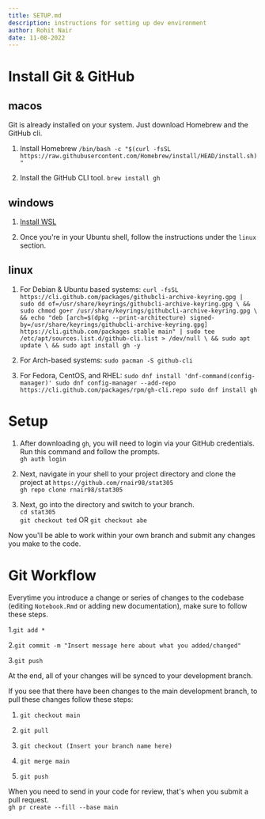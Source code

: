 ```yaml
---
title: SETUP.md
description: instructions for setting up dev environment
author: Rohit Nair
date: 11-08-2022
---
```


Install Git & GitHub
======================

## macos

Git is already installed on your system. Just download Homebrew and the GitHub cli.

1. Install Homebrew
`/bin/bash -c "$(curl -fsSL https://raw.githubusercontent.com/Homebrew/install/HEAD/install.sh)"`

2. Install the GitHub CLI tool.
`brew install gh`

## windows

1. [Install WSL](https://learn.microsoft.com/en-us/windows/wsl/install-manual)

2. Once you're in your Ubuntu shell, follow the instructions under the `linux` section.

## linux

1. For Debian & Ubuntu based systems:
`curl -fsSL https://cli.github.com/packages/githubcli-archive-keyring.gpg | sudo dd of=/usr/share/keyrings/githubcli-archive-keyring.gpg \
&& sudo chmod go+r /usr/share/keyrings/githubcli-archive-keyring.gpg \
&& echo "deb [arch=$(dpkg --print-architecture) signed-by=/usr/share/keyrings/githubcli-archive-keyring.gpg] https://cli.github.com/packages stable main" | sudo tee /etc/apt/sources.list.d/github-cli.list > /dev/null \
&& sudo apt update \
&& sudo apt install gh -y`

2. For Arch-based systems:
`sudo pacman -S github-cli`

3. For Fedora, CentOS, and RHEL:
`sudo dnf install 'dnf-command(config-manager)'
sudo dnf config-manager --add-repo https://cli.github.com/packages/rpm/gh-cli.repo
sudo dnf install gh` 

Setup
=======

1. After downloading `gh`, you will need to login via your GitHub credentials. Run this command and follow the prompts.\
`gh auth login`

2. Next, navigate in your shell to your project directory and clone the project at `https://github.com/rnair98/stat305`\
`gh repo clone rnair98/stat305`
3. Next, go into the directory and switch to your branch.\
`cd stat305`\
`git checkout ted` OR `git checkout abe`

Now you'll be able to work within your own branch and submit any changes you make to the code.

Git Workflow
=============

Everytime you introduce a change or series of changes to the codebase (editing `Notebook.Rmd` or adding new documentation), make sure to follow these steps.

1.`git add *`

2.`git commit -m "Insert message here about what you added/changed"`

3.`git push`

At the end, all of your changes will be synced to your development branch.

If you see that there have been changes to the main development branch, to pull these changes follow these steps:

1. `git checkout main`

2. `git pull`

3. `git checkout (Insert your branch name here)`

4. `git merge main`

5. `git push`

When you need to send in your code for review, that's when you submit a pull request.\
`gh pr create --fill --base main`

